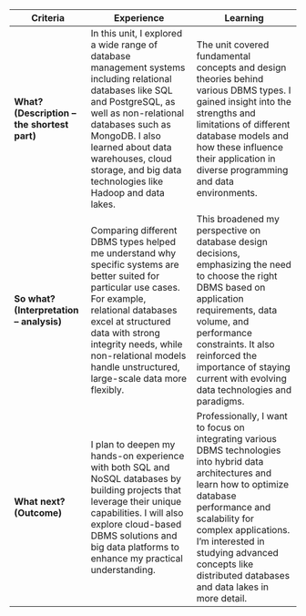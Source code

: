 | Criteria                                    | Experience                                                                                                                                                                                                                                                                                    | Learning                                                                                                                                                                                                                                                                                                |
| ------------------------------------------- | --------------------------------------------------------------------------------------------------------------------------------------------------------------------------------------------------------------------------------------------------------------------------------------------- | ------------------------------------------------------------------------------------------------------------------------------------------------------------------------------------------------------------------------------------------------------------------------------------------------------- |
| **What? (Description – the shortest part)** | In this unit, I explored a wide range of database management systems including relational databases like SQL and PostgreSQL, as well as non-relational databases such as MongoDB. I also learned about data warehouses, cloud storage, and big data technologies like Hadoop and data lakes.  | The unit covered fundamental concepts and design theories behind various DBMS types. I gained insight into the strengths and limitations of different database models and how these influence their application in diverse programming and data environments.                                           |
| **So what? (Interpretation – analysis)**    | Comparing different DBMS types helped me understand why specific systems are better suited for particular use cases. For example, relational databases excel at structured data with strong integrity needs, while non-relational models handle unstructured, large-scale data more flexibly. | This broadened my perspective on database design decisions, emphasizing the need to choose the right DBMS based on application requirements, data volume, and performance constraints. It also reinforced the importance of staying current with evolving data technologies and paradigms.              |
| **What next? (Outcome)**                    | I plan to deepen my hands-on experience with both SQL and NoSQL databases by building projects that leverage their unique capabilities. I will also explore cloud-based DBMS solutions and big data platforms to enhance my practical understanding.                                          | Professionally, I want to focus on integrating various DBMS technologies into hybrid data architectures and learn how to optimize database performance and scalability for complex applications. I’m interested in studying advanced concepts like distributed databases and data lakes in more detail. |

